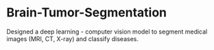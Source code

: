 # Brain-Tumor-Segmentation
Designed a deep learning - computer vision model to segment medical images (MRI, CT, X-ray) and classify diseases.
